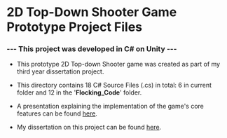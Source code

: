 # 2D Top-Down Shooter Game Prototype Project Files

### --- This project was developed in C# on Unity ---

- This prototype 2D Top-down Shooter game was created as part of my third year dissertation project.

- This directory contains 18 C# Source Files (.cs) in total: 6 in current folder and 12 in the '**Flocking_Code**' folder.

- A presentation explaining the implementation of the game's core features can be found [here](https://docs.google.com/presentation/d/19qObPM0a-Fz0wDs4OQjeObniHGG7WCBT/edit?usp=share_link&ouid=114303226649375363899&rtpof=true&sd=true).

- My dissertation on this project can be found [here](https://docs.google.com/document/d/1dAHLVBrqmaT6ZnvSZvEQNTTlgAKVeKID/edit?usp=sharing&ouid=114303226649375363899&rtpof=true&sd=true).
